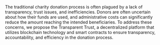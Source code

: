 The traditional charity donation process is often plagued by a lack of transparency, trust issues, and inefficiencies. Donors are often uncertain about how their funds are used, and administrative costs can significantly reduce the amount reaching the intended beneficiaries. To address these concerns, we propose the Transparent Trust, a decentralized platform that utilizes blockchain technology and smart contracts to ensure transparency, accountability, and efficiency in the donation process.
